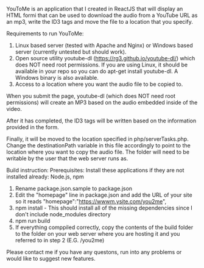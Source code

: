 YouToMe is an application that I created in ReactJS that will display an HTML formi that can be used to download the audio from a YouTube URL as an mp3, write the ID3 tags and move the file to a location that you specify.

Requirements to run YouToMe:
1. Linux based server (tested with Apache and Nginx) or Windows based server (currently untested but should work).
2. Open source utility youtube-dl (https://rg3.github.io/youtube-dl/) which does NOT need root permissions. If you are using Linux, it should be available in your repo so you can do apt-get install youtube-dl. A Windows binary is also available.
3. Access to a location where you want the audio file to be copied to.

When you submit the page, youtube-dl (which does NOT need root permissions) will create an MP3 based on the audio embedded inside of the video. 

After it has completed, the ID3 tags will be written based on the information provided in the form.

Finally, it will be moved to the location specified in php/serverTasks.php. Change the destinationPath variable in this file accordingly to point to the location where you want to copy the audio file. The folder will need to be writable by the user that the web server runs as.

Build instruction:
Prerequisites: Install these applications if they are not installed already: Node.js, npm

1. Rename package.json.sample to package.json
2. Edit the "homepage" line in package.json and add the URL of your site so it reads "homepage":"https://wwwm.ysite.com/you2me",
3. npm install - This should install all of the missing dependencies since I don't include node_modules directory
4. npm run build
5. If everything comppiled correctly, copy the contents of the build folder to the folder on your web server where you are hosting it and you referred to in step 2 (E.G. /you2me)

Please contact me if you have any questons, run into any problems or would like to suggest new features. 
